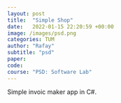 ```yaml
---
layout: post
title:  "Simple Shop"
date:   2022-01-15 22:20:59 +00:00
image: /images/psd.png
categories: TUM
author: "Rafay"
subtitle: "psd"
paper: 
code:
course: "PSD: Software Lab"
---
```


Simple invoic maker app in C#. 